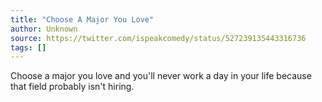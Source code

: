 ```yaml
---
title: "Choose A Major You Love"
author: Unknown
source: https://twitter.com/ispeakcomedy/status/527239135443316736
tags: []
---
```


Choose a major you love and you'll never work a day in your life because that field probably isn't hiring.
